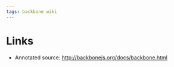 ```yaml
---
tags: backbone wiki
---
```


# Links

-   Annotated source: <http://backbonejs.org/docs/backbone.html>
